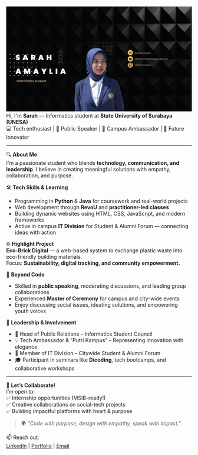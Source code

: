 ![Sarah Amaylia](img/github-header-1.png)
Hi, I'm **Sarah** — Informatics student at **State University of Surabaya (UNESA)**  
💻 Tech enthusiast | 💬 Public Speaker | 👑 Campus Ambassador | 🚀 Future Innovator

---

🔍 **About Me**  
I'm a passionate student who blends **technology, communication, and leadership**. I believe in creating meaningful solutions with empathy, collaboration, and purpose.

🛠️ **Tech Skills & Learning**  
- Programming in **Python** & **Java** for coursework and real-world projects  
- Web development through **RevoU** and **practitioner-led classes**  
- Building dynamic websites using HTML, CSS, JavaScript, and modern frameworks  
- Active in campus **IT Division** for Student & Alumni Forum — connecting ideas with action  

🌐 **Highlight Project**  
**Eco-Brick Digital** — a web-based system to exchange plastic waste into eco-friendly building materials.  
Focus: **Sustainability, digital tracking, and community empowerment.**

🎤 **Beyond Code**  
- Skilled in **public speaking**, moderating discussions, and leading group collaborations  
- Experienced **Master of Ceremony** for campus and city-wide events  
- Enjoy discussing social issues, ideating solutions, and empowering youth voices  

👑 **Leadership & Involvement**  
- 💼 Head of Public Relations – Informatics Student Council  
- 💡 Tech Ambassador & “Putri Kampus” – Representing innovation with elegance  
- 🤝 Member of IT Division – Citywide Student & Alumni Forum  
- 🎓 Participant in seminars like **Dicoding**, tech bootcamps, and collaborative workshops  

---

📣 **Let’s Collaborate!**  
I’m open to:  
✅ Internship opportunities (MSIB-ready!)  
✅ Creative collaborations on social-tech projects  
✅ Building impactful platforms with heart & purpose

> 🌍 *"Code with purpose, design with empathy, speak with impact."*

📫 Reach out:  
[LinkedIn](#) | [Portfolio](#) | [Email](#)
